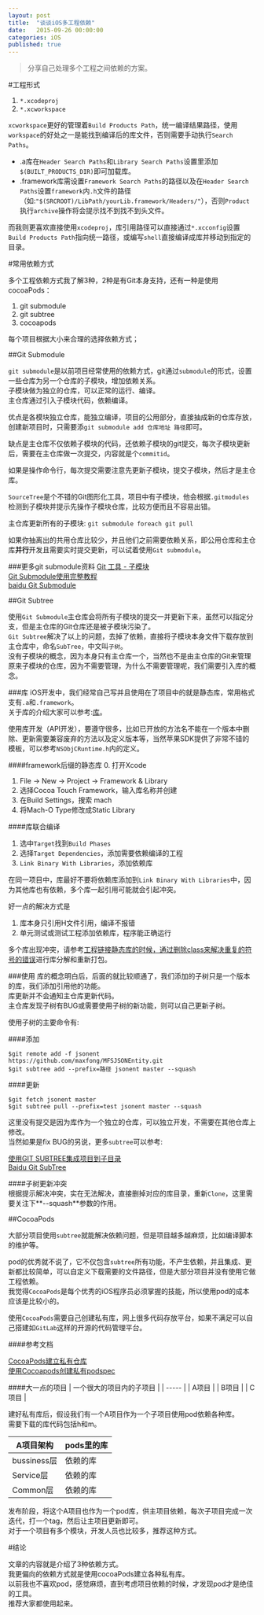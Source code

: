 ```yaml
---
layout: post
title:  "谈谈iOS多工程依赖"
date:   2015-09-26 00:00:00
categories: iOS
published: true
---
```


>分享自己处理多个工程之间依赖的方案。

#工程形式
1. `*.xcodeproj`
2. `*.xcworkspace`

`xcworkspace`更好的管理着`Build Products Path`，统一编译结果路径，使用`workspace`的好处之一是能找到编译后的库文件，否则需要手动执行`Search Paths`。

* .a库在`Header Search Paths`和`Library Search Paths`设置里添加`$(BUILT_PRODUCTS_DIR)`即可加载库。
* .framework库需设置`Framework Search Paths`的路径以及在`Header Search Paths`设置`framework`内`.h`文件的路径（如:`"$(SRCROOT)/LibPath/yourLib.framework/Headers/"`），否则`Product`执行`archive`操作将会提示找不到找不到头文件。

而我则更喜欢直接使用`xcodeproj`，库引用路径可以直接通过`*.xcconfig`设置`Build Products Path`指向统一路径，或编写`shell`直接编译成库并移动到指定的目录。

#常用依赖方式

多个工程依赖方式我了解3种，2种是有Git本身支持，还有一种是使用cocoaPods：

1. git submodule
2. git subtree
3. cocoapods

每个项目根据大小来合理的选择依赖方式；  

##Git Submodule

`git submodule`是以前项目经常使用的依赖方式，git通过`submodule`的形式，设置一些仓库为另一个仓库的子模块，增加依赖关系。  
子模块做为独立的仓库，可以正常的运行、编译。  
主仓库通过引入子模块代码，依赖编译。  

优点是各模块独立仓库，能独立编译，项目的公用部分，直接抽成新的仓库存放，创建新项目时，只需要添`git submodule add 仓库地址 路径`即可。  

缺点是主仓库不仅依赖子模块的代码，还依赖子模块的git提交，每次子模块更新后，需要在主仓库做一次提交，内容就是个`commitid`。  

如果是操作命令行，每次提交需要注意先更新子模块，提交子模块，然后才是主仓库。 
 
`SourceTree`是个不错的Git图形化工具，项目中有子模块，他会根据`.gitmodules`检测到子模块并提示先操作子模块仓库，比较方便而且不容易出错。  

主仓库更新所有的子模块: `git submodule foreach git pull`

如果你抽离出的共用仓库比较少，并且他们之前需要依赖关系，即公用仓库和主仓库**并行**开发且需要实时提交更新，可以试着使用`Git submodule`。  

###更多git submodule资料
[Git 工具 - 子模块](https://git-scm.com/book/zh/v1/Git-工具-子模块)  
[Git Submodule使用完整教程](http://www.kafeitu.me/git/2012/03/27/git-submodule.html)  
[baidu Git Submodule](http://www.baidu.com/s?ie=UTF-8&wd=git%20submodule)

##Git Subtree

使用`Git Submodule`主仓库会将所有子模块的提交一并更新下来，虽然可以指定分支，但是主仓库的Git仓库还是被子模块污染了。  
`Git Subtree`解决了以上的问题，去掉了依赖，直接将子模块本身文件下载存放到主仓库中，命名`SubTree`，中文叫`子树`。  
没有子模块的概念，因为本身只有主仓库一个，当然也不是由主仓库的Git来管理原来子模块的仓库，因为不需要管理，为什么不需要管理呢，我们需要引入库的概念。  

###库
iOS开发中，我们经常自己写并且使用在了项目中的就是静态库，常用格式支有`.a`和`.framework`。  
关于库的介绍大家可以参考:[库](http://casatwy.com/ku.html)。  

使用库开发（API开发），要遵守很多，比如已开放的方法名不能在一个版本中删除、更新需要兼容废弃的方法以及定义版本等，当然苹果SDK提供了非常不错的模板，可以参考`NSObjCRuntime.h`内的定义。  

####framework后缀的静态库
0. 打开Xcode
1. File -> New -> Project -> Framework & Library
2. 选择Cocoa Touch Framework，输入库名称并创建
3. 在Build Settings，搜索 mach
4. 将Mach-O Type修改成Static Library

####库联合编译

1. 选中`Target`找到`Build Phases`
2. 选择`Target Dependencies`，添加需要依赖编译的工程
3. `Link Binary With Libraries`，添加依赖库

在同一项目中，库最好不要将依赖库添加到`Link Binary With Libraries`中，因为其他库也有依赖，多个库一起引用可能就会引起冲突。  

好一点的解决方式是

1. 库本身只引用H文件引用，编译不报错
2. 单元测试或测试工程添加依赖库，程序能正确运行

多个库出现冲突，请参考[工程链接静态库的时候，通过删除class来解决重复的符号的错误](http://blog.csdn.net/hherima/article/details/23949413)进行库分解和重新打包。  


###使用
库的概念明白后，后面的就比较顺通了，我们添加的子树只是一个版本的库，我们添加引用他的功能。  
库更新并不会通知主仓库更新代码。  
主仓库发现子树有BUG或需要使用子树的新功能，则可以自己更新子树。  

使用子树的主要命令有:  

####添加   

	$git remote add -f jsonent https://github.com/maxfong/MFSJSONEntity.git 
	$git subtree add --prefix=路径 jsonent master --squash

####更新
	
	$git fetch jsonent master 
	$git subtree pull --prefix=test jsonent master --squash

这里没有提交是因为库作为一个独立的仓库，可以独立开发，不需要在其他仓库上修改。  
当然如果是fix BUG的另说，更多`subtree`可以参考:  

[使用GIT SUBTREE集成项目到子目录](http://aoxuis.me/post/2013-08-06-git-subtree)  
[Baidu Git SubTree](https://www.baidu.com/s?ie=UTF-8&wd=git%20subtree)

####子树更新冲突  
根据提示解决冲突，实在无法解决，直接删掉对应的库目录，重新`Clone`，这里需要关注下**--squash**参数的作用。  

##CocoaPods

大部分项目使用`subtree`就能解决依赖问题，但是项目越多越麻烦，比如编译脚本的维护等。   

pod的优秀就不说了，它不仅包含`subtree`所有功能，不产生依赖，并且集成、更新都比较简单，可以自定义下载需要的文件路径，但是大部分项目并没有使用它做工程依赖。  
我觉得`CocoaPods`是每个优秀的iOS程序员必须掌握的技能，所以使用pod的成本应该是比较小的。  

使用`CocoaPods`需要自己创建私有库，网上很多代码存放平台，如果不满足可以自己搭建如`GitLab`这样的开源的代码管理平台。  

####参考文档 

[CocoaPods建立私有仓库](http://blog.csdn.net/agdsdl/article/details/45218987)  
[使用Cocoapods创建私有podspec](http://blog.wtlucky.com/blog/2015/02/26/create-private-podspec/)

####大一点的项目
| 一个很大的项目内的子项目 |
| ----- |
| A项目 |
| B项目 |
| C项目 |

建好私有库后，假设我们有一个A项目作为一个子项目使用pod依赖各种库。  
需要下载的库代码包括h和m。  

| A项目架构 | pods里的库 |
| ------------ | ----- |
| bussiness层 | 依赖的库 |
| Service层 | 依赖的库 |
| Common层 | 依赖的库 |


发布阶段，将这个A项目也作为一个pod库，供主项目依赖，每次子项目完成一次迭代，打一个tag，然后让主项目更新即可。    
对于一个项目有多个模块，开发人员也比较多，推荐这种方式。  

#结论

文章的内容就是介绍了3种依赖方式。  
我更偏向的依赖方式就是使用cocoaPods建立各种私有库。  
以前我也不喜欢pod，感觉麻烦，直到考虑项目依赖的时候，才发现pod才是绝佳的工具。  
推荐大家都使用起来。  
